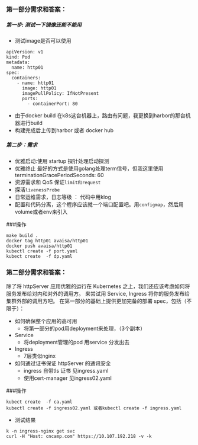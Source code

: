 ### 第一部分需求和答案：
##### 第一步: 测试一下镜像还能不能用
* 测试image是否可以使用
```shell
apiVersion: v1
kind: Pod
metadata:
  name: http01
spec:
  containers:
    - name: http01
      image: http01
      imagePullPolicy: IfNotPresent
      ports:
        - containerPort: 80

```
* 由于docker build 在k8s这台机器上，路由有问题，我更换到harbor的那台机器进行build
* 构建完成后上传到harbor 或者 docker hub
##### 第二步：需求
* 优雅启动:使用 startup 探针处理启动探测  
* 优雅终止 最好的方式是使用golang处理term信号，但我这里使用terminationGracePeriodSeconds: 60
* 资源需求和 QoS 保证`limit和request`
* 探活`livenessProbe`
* 日常运维需求，日志等级 ： 代码中用klog
* 配置和代码分离，这个程序应该就一个端口配置吧。用`configmap`，然后用volume或者env来引入

###操作
```azure
make build .
docker tag http01 avaisa/http01
docker push avaisa/http01
kubectl create -f port.yaml
kubect create  -f dp.yaml
```


### 第二部分需求和答案：
除了将 httpServer 应用优雅的运行在 Kubernetes 之上，我们还应该考虑如何将服务发布给对内和对外的调用方。
来尝试用 Service, Ingress 将你的服务发布给集群外部的调用方吧。
在第一部分的基础上提供更加完备的部署 spec，包括（不限于）：

* 如何确保整个应用的高可用
  * 将第一部分的pod用deployment来处理，（3个副本）
* Service
  * 将deployment管理的pod 用service 分发出去
* Ingress
  * 7层类似nginx
* 如何通过证书保证 httpServer 的通讯安全
  * ingress 自带tls 证书 见ingress.yaml
  * 使用cert-manager 见ingress02.yaml

###操作
```azure
kubect create  -f ca.yaml
kubectl create -f ingress02.yaml 或者kubectl create -f ingress.yaml
```

* 测试结果
```shell
k -n ingress-nginx get svc
curl -H "Host: cncamp.com" https://10.107.192.218 -v -k
```

